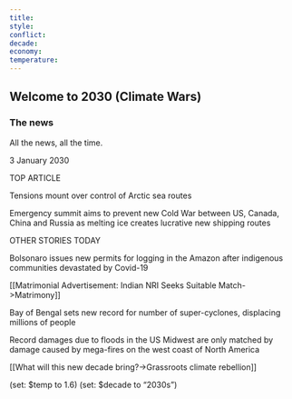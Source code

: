 ```yaml
---
title: 
style: 
conflict: 
decade: 
economy: 
temperature: 
---
```


## Welcome to 2030 (Climate Wars)

### The news

All the news, all the time.

3 January 2030

TOP ARTICLE

Tensions mount over control of Arctic sea routes

Emergency summit aims to prevent new Cold War between US, Canada, China and Russia as melting ice creates lucrative new shipping routes

OTHER STORIES TODAY

Bolsonaro issues new permits for logging in the Amazon after indigenous communities devastated by Covid-19

[[Matrimonial Advertisement: Indian NRI Seeks Suitable Match->Matrimony]]

Bay of Bengal sets new record for number of super-cyclones, displacing millions of people

Record damages due to floods in the US Midwest are only matched by damage caused by mega-fires on the west coast of North America

[[What will this new decade bring?->Grassroots climate rebellion]]

(set: $temp to 1.6) (set: $decade to “2030s”)

